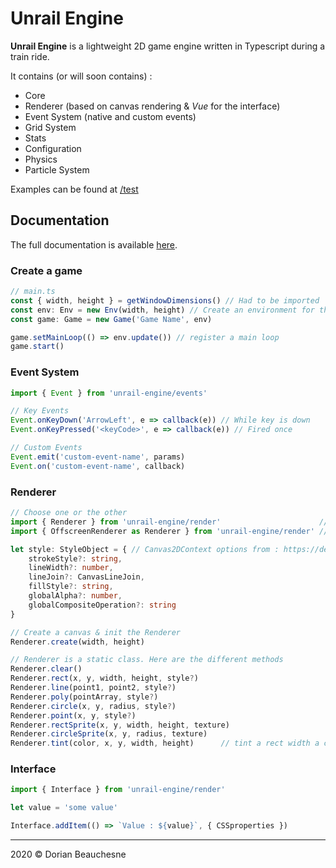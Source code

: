 # Unrail Engine

**Unrail Engine** is a lightweight 2D game engine written in Typescript during a train ride.

It contains (or will soon contains) :

-   Core
-   Renderer (based on canvas rendering & _Vue_ for the interface)
-   Event System (native and custom events)
-   Grid System
-   Stats
-   Configuration
-   Physics
-   Particle System

Examples can be found at [/test](./test/)

## Documentation
The full documentation is available [here](https://d0rianb.github.io/UnrailEngine/).

### Create a game

```ts
// main.ts
const { width, height } = getWindowDimensions() // Had to be imported
const env: Env = new Env(width, height) // Create an environment for the game
const game: Game = new Game('Game Name', env)

game.setMainLoop(() => env.update()) // register a main loop
game.start()
```

### Event System

```ts
import { Event } from 'unrail-engine/events'

// Key Events
Event.onKeyDown('ArrowLeft', e => callback(e)) // While key is down
Event.onKeyPressed('<keyCode>', e => callback(e)) // Fired once

// Custom Events
Event.emit('custom-event-name', params)
Event.on('custom-event-name', callback)
```

### Renderer

```ts
// Choose one or the other
import { Renderer } from 'unrail-engine/render'                      // classic canvas renderer
import { OffscreenRenderer as Renderer } from 'unrail-engine/render' // better performance

let style: StyleObject = { // Canvas2DContext options from : https://developer.mozilla.org/fr/docs/Web/API/CanvasRenderingContext2D
    strokeStyle?: string,
    lineWidth?: number,
    lineJoin?: CanvasLineJoin,
    fillStyle?: string,
    globalAlpha?: number,
    globalCompositeOperation?: string
}

// Create a canvas & init the Renderer
Renderer.create(width, height)

// Renderer is a static class. Here are the different methods
Renderer.clear()
Renderer.rect(x, y, width, height, style?)
Renderer.line(point1, point2, style?)
Renderer.poly(pointArray, style?)
Renderer.circle(x, y, radius, style?)
Renderer.point(x, y, style?)
Renderer.rectSprite(x, y, width, height, texture)
Renderer.circleSprite(x, y, radius, texture)
Renderer.tint(color, x, y, width, height)      // tint a rect width a color 

```

### Interface

```ts
import { Interface } from 'unrail-engine/render'

let value = 'some value'

Interface.addItem(() => `Value : ${value}`, { CSSproperties })
```


---

2020 © Dorian Beauchesne

